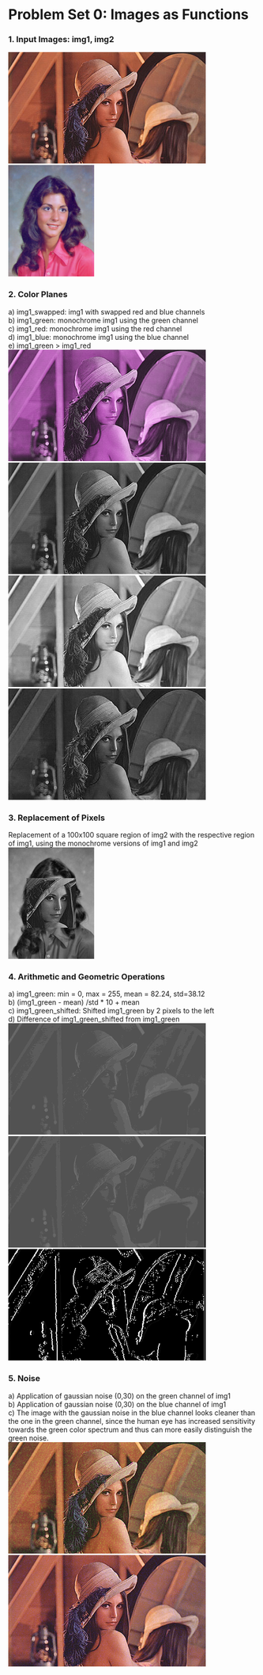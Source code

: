 # Problem Set 0: Images as Functions

### 1. Input Images: img1, img2  
  ![](output/ps0-1-a-1.png)
  ![](output/ps0-1-a-2.png)

### 2. Color Planes  
  a) img1\_swapped: img1 with swapped red and blue channels  
  b) img1\_green: monochrome img1 using the green channel  
  c) img1\_red: monochrome img1 using the red channel  
  d) img1\_blue: monochrome img1 using the blue channel  
  e) img1\_green > img1\_red  
  ![](output/ps0-2-a-1.png)
  ![](output/ps0-2-b-1.png)
  ![](output/ps0-2-c-1.png)
  ![](output/ps0-2-d-1.png)

### 3. Replacement of Pixels  
  Replacement of a 100x100 square region of img2 with the respective region
  of img1, using the monochrome versions of img1 and img2  
  ![](output/ps0-3-a-1.png)  
  
### 4. Arithmetic and Geometric Operations
  a) img1\_green: min = 0, max = 255, mean = 82.24, std=38.12  
  b) (img1\_green - mean) /std * 10 + mean  
  c) img1\_green\_shifted: Shifted img1\_green by 2 pixels to the left  
  d) Difference of img1\_green\_shifted from img1\_green  
  ![](output/ps0-4-b-1.png)
  ![](output/ps0-4-c-1.png)
  ![](output/ps0-4-d-1.png)

### 5. Noise
  a) Application of gaussian noise (0,30) on the green channel of img1  
  b) Application of gaussian noise (0,30) on the blue channel of img1  
  c) The image with the gaussian noise in the blue channel looks cleaner than the
  one in the green channel, since the human eye has increased sensitivity towards
  the green color spectrum and thus can more easily distinguish the green noise.  
  ![](output/ps0-5-a-1.png)
  ![](output/ps0-5-b-1.png)

